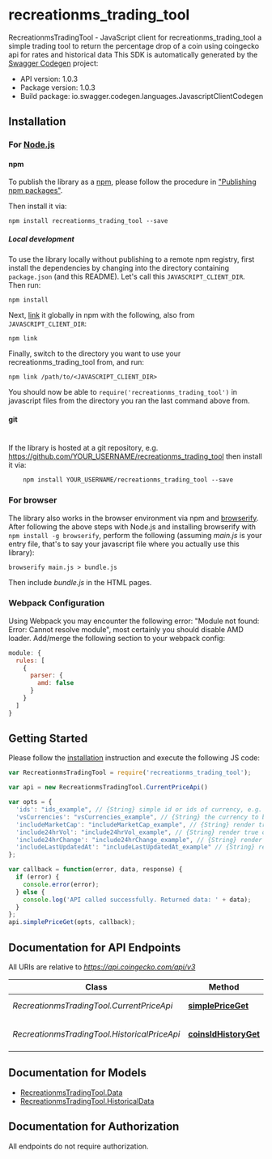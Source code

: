 # recreationms_trading_tool

RecreationmsTradingTool - JavaScript client for recreationms_trading_tool
a simple trading tool to return the percentage drop of a coin using coingecko api for rates and historical data
This SDK is automatically generated by the [Swagger Codegen](https://github.com/swagger-api/swagger-codegen) project:

- API version: 1.0.3
- Package version: 1.0.3
- Build package: io.swagger.codegen.languages.JavascriptClientCodegen

## Installation

### For [Node.js](https://nodejs.org/)

#### npm

To publish the library as a [npm](https://www.npmjs.com/),
please follow the procedure in ["Publishing npm packages"](https://docs.npmjs.com/getting-started/publishing-npm-packages).

Then install it via:

```shell
npm install recreationms_trading_tool --save
```

##### Local development

To use the library locally without publishing to a remote npm registry, first install the dependencies by changing 
into the directory containing `package.json` (and this README). Let's call this `JAVASCRIPT_CLIENT_DIR`. Then run:

```shell
npm install
```

Next, [link](https://docs.npmjs.com/cli/link) it globally in npm with the following, also from `JAVASCRIPT_CLIENT_DIR`:

```shell
npm link
```

Finally, switch to the directory you want to use your recreationms_trading_tool from, and run:

```shell
npm link /path/to/<JAVASCRIPT_CLIENT_DIR>
```

You should now be able to `require('recreationms_trading_tool')` in javascript files from the directory you ran the last 
command above from.

#### git
#
If the library is hosted at a git repository, e.g.
https://github.com/YOUR_USERNAME/recreationms_trading_tool
then install it via:

```shell
    npm install YOUR_USERNAME/recreationms_trading_tool --save
```

### For browser

The library also works in the browser environment via npm and [browserify](http://browserify.org/). After following
the above steps with Node.js and installing browserify with `npm install -g browserify`,
perform the following (assuming *main.js* is your entry file, that's to say your javascript file where you actually 
use this library):

```shell
browserify main.js > bundle.js
```

Then include *bundle.js* in the HTML pages.

### Webpack Configuration

Using Webpack you may encounter the following error: "Module not found: Error:
Cannot resolve module", most certainly you should disable AMD loader. Add/merge
the following section to your webpack config:

```javascript
module: {
  rules: [
    {
      parser: {
        amd: false
      }
    }
  ]
}
```

## Getting Started

Please follow the [installation](#installation) instruction and execute the following JS code:

```javascript
var RecreationmsTradingTool = require('recreationms_trading_tool');

var api = new RecreationmsTradingTool.CurrentPriceApi()

var opts = { 
  'ids': "ids_example", // {String} simple id or ids of currency, e.g. bitcoin, use comma separated strings for more than one ids
  'vsCurrencies': "vsCurrencies_example", // {String} the currency to be compared to, e.g. usd
  'includeMarketCap': "includeMarketCap_example", // {String} render true or false
  'include24hrVol': "include24hrVol_example", // {String} render true or false
  'include24hrChange': "include24hrChange_example", // {String} render true or false
  'includeLastUpdatedAt': "includeLastUpdatedAt_example" // {String} render true or false
};

var callback = function(error, data, response) {
  if (error) {
    console.error(error);
  } else {
    console.log('API called successfully. Returned data: ' + data);
  }
};
api.simplePriceGet(opts, callback);

```

## Documentation for API Endpoints

All URIs are relative to *https://api.coingecko.com/api/v3*

Class | Method | HTTP request | Description
------------ | ------------- | ------------- | -------------
*RecreationmsTradingTool.CurrentPriceApi* | [**simplePriceGet**](docs/CurrentPriceApi.md#simplePriceGet) | **GET** /simple/price | returns price data
*RecreationmsTradingTool.HistoricalPriceApi* | [**coinsIdHistoryGet**](docs/HistoricalPriceApi.md#coinsIdHistoryGet) | **GET** /coins/{id}/history | returns market data by date


## Documentation for Models

 - [RecreationmsTradingTool.Data](docs/Data.md)
 - [RecreationmsTradingTool.HistoricalData](docs/HistoricalData.md)


## Documentation for Authorization

 All endpoints do not require authorization.

